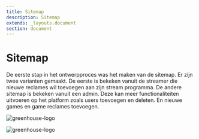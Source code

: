 ```yaml
---
title: Sitemap
description: Sitemap
extends: _layouts.document
section: document
---
```

# Sitemap
De eerste stap in het ontwerpproces was het maken van de sitemap. Er zijn twee varianten gemaakt. De eerste is bekeken vanuit de streamer die nieuwe reclames wil toevoegen aan zijn stream programma. De andere sitemap is bekeken vanuit een admin. Deze kan meer functionaliteiten uitvoeren op het platform zoals users toevoegen en deleten. En nieuwe games en game reclames toevoegen. 

![greenhouse-logo](/assets/img/sitemap-user.jpg "Sitemap user")

![greenhouse-logo](/assets/img/sitemap-admin.jpg "Sitemap admin")